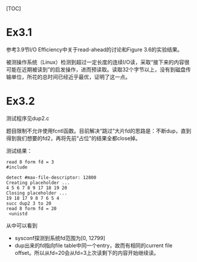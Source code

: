 [TOC]

# Ex3.1

参考3.9节I/O Efficiency中关于read-ahead的讨论和Figure 3.6的实验结果。

被测操作系统（Linux）检测到超过一定长度的连续I/O读，采取“接下来的内容很可能在近期被读到”的启发操作，进而预读取。读取32个字节以上，没有到磁盘传输单位，所花的总时间已经近乎最优，证明了这一点。

# Ex3.2

测试程序见dup2.c

题目限制不允许使用fcntl函数。目前解决“跳过”大片fd的思路是：不断dup，直到得到我们想要的fd2，再将先前“占位”的结果全都close掉。

测试结果：

```
read 8 form fd = 3
#include

detect #max-file-descriptor: 12800
Creating placeholder ...
4 5 6 7 8 9 17 18 19 20 
Closing placeholder ...
19 18 17 9 8 7 6 5 4 
succ dup2 3 to 20
read 8 form fd = 20
 <unistd
```

从中可以看到

- sysconf探测到系统fd范围为[0, 12799]
- dup出来的fd指向file table中同一个entry，故而有相同的current file offset。所以从fd=20会从fd=3上次读剩下的内容开始继续读。